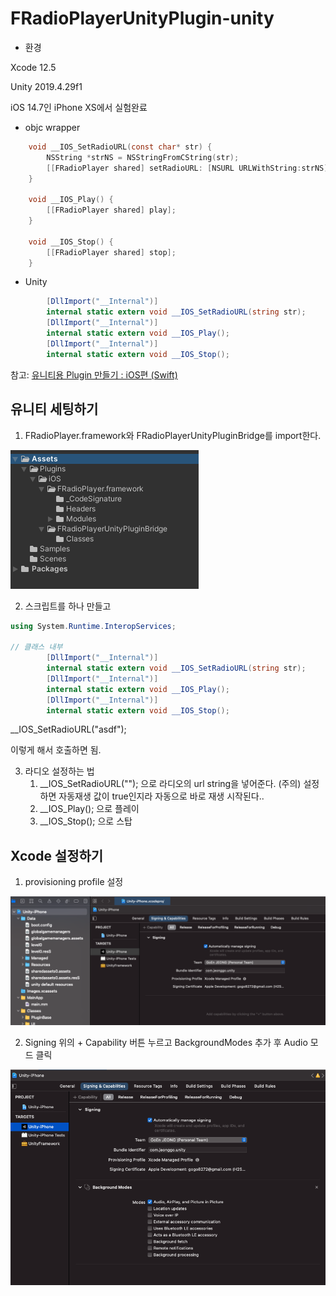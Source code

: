 # FRadioPlayerUnityPlugin-unity

- 환경

Xcode 12.5

Unity 2019.4.29f1 

iOS 14.7인 iPhone XS에서 실험완료

- objc wrapper

```objective-c
    void __IOS_SetRadioURL(const char* str) {
        NSString *strNS = NSStringFromCString(str);
        [[FRadioPlayer shared] setRadioURL: [NSURL URLWithString:strNS]];
    }

    void __IOS_Play() {
        [[FRadioPlayer shared] play];
    }

    void __IOS_Stop() {
        [[FRadioPlayer shared] stop];
    }
```

- Unity

```csharp
        [DllImport("__Internal")]
        internal static extern void __IOS_SetRadioURL(string str);
        [DllImport("__Internal")]
        internal static extern void __IOS_Play();
        [DllImport("__Internal")]
        internal static extern void __IOS_Stop();
```

참고: [유니티용 Plugin 만들기 : iOS편 (Swift)](https://medium.com/sunriv/%EC%9C%A0%EB%8B%88%ED%8B%B0%EC%9A%A9-plugin-%EB%A7%8C%EB%93%A4%EA%B8%B0-ios%ED%8E%B8-swift-de97c8449012)

## 유니티 세팅하기

1. FRadioPlayer.framework와 FRadioPlayerUnityPluginBridge를 import한다.

![folder](./readme_Images/folder.png)

2. 스크립트를 하나 만들고

```csharp
using System.Runtime.InteropServices;

// 클래스 내부
        [DllImport("__Internal")]
        internal static extern void __IOS_SetRadioURL(string str);
        [DllImport("__Internal")]
        internal static extern void __IOS_Play();
        [DllImport("__Internal")]
        internal static extern void __IOS_Stop();
```

__IOS_SetRadioURL("asdf"); 

이렇게 해서 호출하면 됨.

3. 라디오 설정하는 법
   1. __IOS_SetRadioURL(""); 으로 라디오의 url string을 넣어준다. (주의) 설정하면 자동재생 값이 true인지라 자동으로 바로 재생 시작된다..
   2.  __IOS_Play(); 으로 플레이
   3. __IOS_Stop(); 으로 스탑

## Xcode 설정하기

1. provisioning profile 설정

![signing](./readme_Images/signing.png)

2. Signing 위의 + Capability 버튼 누르고 BackgroundModes 추가 후 Audio 모드 클릭

![capability](./readme_Images/capability.png)
